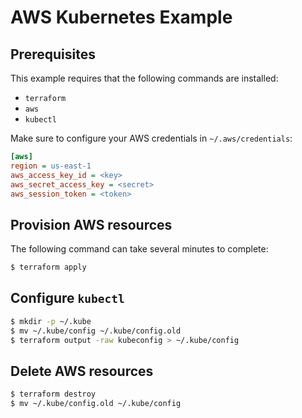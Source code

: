 # AWS Kubernetes Example

## Prerequisites

This example requires that the following commands are installed:

* `terraform`
* `aws`
* `kubectl`

Make sure to configure your AWS credentials in `~/.aws/credentials`:

```ini
[aws]
region = us-east-1
aws_access_key_id = <key>
aws_secret_access_key = <secret>
aws_session_token = <token>
```

## Provision AWS resources

The following command can take several minutes to complete:

```sh
$ terraform apply
```

## Configure `kubectl`

```sh
$ mkdir -p ~/.kube
$ mv ~/.kube/config ~/.kube/config.old
$ terraform output -raw kubeconfig > ~/.kube/config
```

## Delete AWS resources

```sh
$ terraform destroy
$ mv ~/.kube/config.old ~/.kube/config
```
